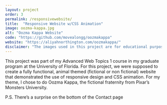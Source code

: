 ```yaml
---
layout: project
order: 3
permalink: /responsivewebsite/
title:  "Responsive Website w/CSS Animation"
image: oozma-kappa.jpg
alt: "Oozma Kappa Website"
code: "https://github.com/movealongg/oozmakappa"
website: "https://aliyahnorthington.com/oozmakappa/"
disclaimer: "The images used in this project are for educational purposes only. I am not associated with Pixar in any way."
---
```

This project was part of my Advanced Web Topics 1 course in my graduate program at the University of Florida. For this project, we were supposed to create a fully functional, animal themed (fictional or non fictional) website that demonstrated the use of responsive design and CSS animation. For my theme, I chose to do Oozma Kappa, the fictional fraternity from Pixar’s Monsters University.

P.S. There’s a surprise on the bottom of the Contact page 